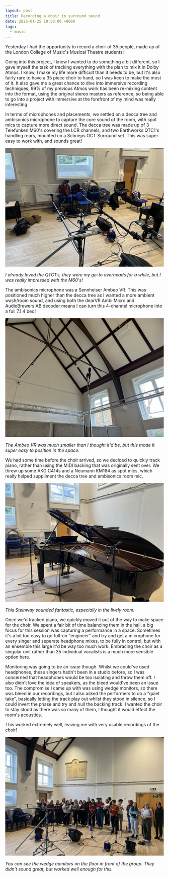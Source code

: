 ```yaml
---
layout: post
title: Recording a choir in surround sound
date: 2025-01-25 10:50:00 +0000
tags: 
  - music
---
```


Yesterday I had the opportunity to record a choir of 35 people, made up of the London College of Music's Musical Theatre students!

Going into this project, I knew I wanted to do something a bit different, so I gave myself the task of tracking everything with the plan to mix it in Dolby Atmos. I know, I make my life more difficult than it needs to be, but it's also fairly rare to have a 35 piece choir to hand, so I was keen to make the most of it. It also gave me a great chance to dive into immersive recording techniques, 99% of my previous Atmos work has been re-mixing content into the format, using the original stereo masters as reference, so being able to go into a project with immersive at the forefront of my mind was really interesting.

In terms of microphones and placements, we settled on a decca tree and ambisonics microphone to capture the core sound of the room, with spot mics to capture more direct sound. The decca tree was made up of 3 Telefunken M60's covering the LCR channels, and two Earthworks QTC1's handling rears, mounted on a Schoeps OCT Surround set. This was super easy to work with, and sounds great!

<div>
    <img src="../assets/posts/choir-recording/decca.jpeg" class="rounded" alt="5 microphones mounted to a decca tree stand.">
</div>

<p class="text-muted"><i>I already loved the QTC1's, they were my go-to overheads for a while, but I was really impressed with the M60's!</i></p>

The ambisonics microphone was a Sennheiser Ambeo VR. This was positioned much higher than the decca tree as I wanted a more ambient wash/room sound, and using both the dearVR Ambi Micro and AudioBrewers AB decoder means I can turn this 4-channel microphone into a full 7.1.4 bed!

<div>
    <img src="../assets/posts/choir-recording/ambi.jpeg" class="rounded" alt="An ambisonics microphone mounted high up into the room.">
</div>

<p class="text-muted"><i>The Ambeo VR was much smaller than I thought it'd be, but this made it super easy to position in the space.</i></p>

We had some time before the choir arrived, so we decided to quickly track piano, rather than using the MIDI backing that was originally sent over. We threw up some AKG C414s and a Neumann KM184 as spot mics, which really helped suppliment the decca tree and ambisonics room mic.

<div>
    <img src="../assets/posts/choir-recording/pno.jpeg" class="rounded" alt="A grand piano, with multiple microphones positioned around it.">
</div>

<p class="text-muted"><i>This Steinway sounded fantastic, especially in the lively room.</i></p>

Once we'd tracked piano, we quickly moved it out of the way to make space for the choir. We spent a fair bit of time balancing them in the hall, a big focus for this session was capturing a performance in a space. Sometimes it's a bit too easy to go full-on "engineer" and try and get a microphone for every singer and seperate headphone mixes, to be fully in control, but with an ensemble this large it'd be way too much work. Embracing the choir as a singular unit rather than 35 individual vocalists is a much more sensible option here.

Monitoring was going to be an issue though. Whilst we could've used headphones, these singers hadn't been in a studio before, so I was concerned that headphones would be too isolating and throw them off. I also didn't love the idea of speakers, as the bleed would've been an issue too. The compromise I came up with was using wedge monitors, so there was bleed in our recordings, but I also asked the performers to do a "quiet take", basically letting the track play out whilst they stood in silence, so I could invert the phase and try and null the backing track. I wanted the choir to stay stood as there was so many of them, I thought it would effect the room's acoustics. 

This worked extremely well, leaving me with very usable recordings of the choir!

<div>
    <img src="../assets/posts/choir-recording/choir.jpeg" class="rounded" alt="A choir stood in front of wedge monitors and microphoens. ">
</div>

<p class="text-muted"><i>You can see the wedge monitors on the floor in front of the group. They didn't sound great, but worked well enough for this.</i></p>